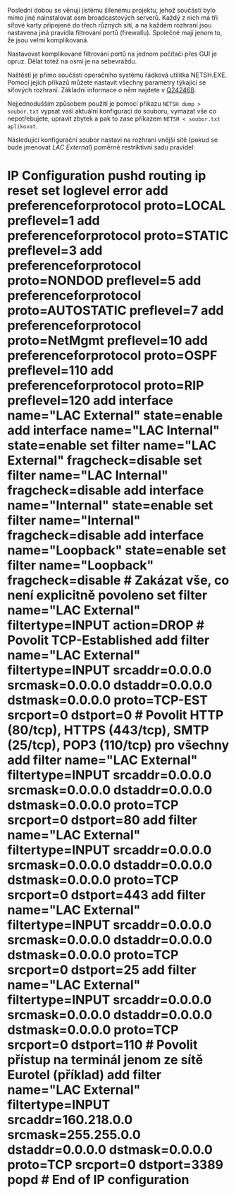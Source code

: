<!-- dcterms:identifier = aspnetcz#24 -->
<!-- dcterms:title = NETSH.EXE - nastavení síťových služeb z příkazové řádky -->
<!-- dcterms:abstract = Nastavovat komplikované filtrování portů na jednom počítači přes GUI je opruz. Dělat totéž na osmi je na sebevraždu. -->
<!-- np9:categoryId = 1 -->
<!-- x4w:category = Tipy, triky -->
<!-- np9:authorId = 1 -->
<!-- np9:authorEmail = michal.valasek@altairis.cz -->
<!-- dcterms:creator = Michal Altair Valášek -->
<!-- dcterms:created = 2005-03-13T04:07:26.567+01:00 -->
<!-- dcterms:dateAccepted = 2005-03-13T04:07:26.567+01:00 -->

Poslední dobou se věnuji jistému šílenému projektu, jehož součástí bylo mimo jiné nainstalovat osm broadcastových serverů. Každý z nich má tři síťové karty připojené do třech různých sítí, a na každém rozhraní jsou nastavena jiná pravidla filtrování portů (firewallu). Společné mají jenom to, že jsou velmi komplikovaná.

Nastavovat komplikované filtrování portů na jednom počítači přes GUI je opruz. Dělat totéž na osmi je na sebevraždu.

Naštěstí je přímo součástí operačního systému řádková utilitka NETSH.EXE. Pomocí jejích příkazů můžete nastavit všechny parametry týkající se síťových rozhraní. Základní informace o něm najdete v [Q242468](http://support.microsoft.com/Default.aspx?kbid=242468).

Nejjednodušším způsobem použití je pomocí příkazu `NETSH dump > soubor.txt` vypsat vaši aktuální konfiguraci do souboru, vymazat vše co nepotřebujete, upravit zbytek a pak to zase příkazem `NETSH < soubor.txt aplikovat`.

Následující konfigurační soubor nastaví na rozhraní vnější sítě (pokud se bude jmenovat *LAC External*) poměrně restriktivní sadu pravidel:

# IP Configuration pushd routing ip reset set loglevel error add preferenceforprotocol proto=LOCAL preflevel=1 add preferenceforprotocol proto=STATIC preflevel=3 add preferenceforprotocol proto=NONDOD preflevel=5 add preferenceforprotocol proto=AUTOSTATIC preflevel=7 add preferenceforprotocol proto=NetMgmt preflevel=10 add preferenceforprotocol proto=OSPF preflevel=110 add preferenceforprotocol proto=RIP preflevel=120 add interface name="LAC External" state=enable add interface name="LAC Internal" state=enable set filter name="LAC External" fragcheck=disable set filter name="LAC Internal" fragcheck=disable add interface name="Internal" state=enable set filter name="Internal" fragcheck=disable add interface name="Loopback" state=enable set filter name="Loopback" fragcheck=disable # Zakázat vše, co není explicitně povoleno set filter name="LAC External" filtertype=INPUT action=DROP # Povolit TCP-Established add filter name="LAC External" filtertype=INPUT srcaddr=0.0.0.0 srcmask=0.0.0.0 dstaddr=0.0.0.0 dstmask=0.0.0.0 proto=TCP-EST srcport=0 dstport=0 # Povolit HTTP (80/tcp), HTTPS (443/tcp), SMTP (25/tcp), POP3 (110/tcp) pro všechny add filter name="LAC External" filtertype=INPUT srcaddr=0.0.0.0 srcmask=0.0.0.0 dstaddr=0.0.0.0 dstmask=0.0.0.0 proto=TCP srcport=0 dstport=80 add filter name="LAC External" filtertype=INPUT srcaddr=0.0.0.0 srcmask=0.0.0.0 dstaddr=0.0.0.0 dstmask=0.0.0.0 proto=TCP srcport=0 dstport=443 add filter name="LAC External" filtertype=INPUT srcaddr=0.0.0.0 srcmask=0.0.0.0 dstaddr=0.0.0.0 dstmask=0.0.0.0 proto=TCP srcport=0 dstport=25 add filter name="LAC External" filtertype=INPUT srcaddr=0.0.0.0 srcmask=0.0.0.0 dstaddr=0.0.0.0 dstmask=0.0.0.0 proto=TCP srcport=0 dstport=110 # Povolit přístup na terminál jenom ze sítě Eurotel (příklad) add filter name="LAC External" filtertype=INPUT srcaddr=160.218.0.0 srcmask=255.255.0.0 dstaddr=0.0.0.0 dstmask=0.0.0.0 proto=TCP srcport=0 dstport=3389 popd # End of IP configuration
